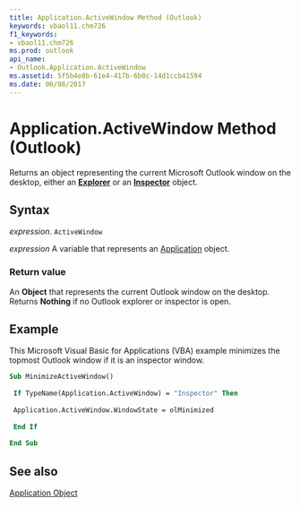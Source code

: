 ```yaml
---
title: Application.ActiveWindow Method (Outlook)
keywords: vbaol11.chm726
f1_keywords:
- vbaol11.chm726
ms.prod: outlook
api_name:
- Outlook.Application.ActiveWindow
ms.assetid: 5f5b4e8b-61e4-417b-6b0c-14d1ccb41594
ms.date: 06/08/2017
---
```



# Application.ActiveWindow Method (Outlook)

Returns an object representing the current Microsoft Outlook window on the desktop, either an  **[Explorer](Outlook.Explorer.md)** or an **[Inspector](Outlook.Inspector.md)** object.


## Syntax

 _expression_. `ActiveWindow`

 _expression_ A variable that represents an [Application](./Outlook.Application.md) object.


### Return value

An  **Object** that represents the current Outlook window on the desktop. Returns **Nothing** if no Outlook explorer or inspector is open.


## Example

This Microsoft Visual Basic for Applications (VBA) example minimizes the topmost Outlook window if it is an inspector window.


```vb
Sub MinimizeActiveWindow() 
 
 If TypeName(Application.ActiveWindow) = "Inspector" Then 
 
 Application.ActiveWindow.WindowState = olMinimized 
 
 End If 
 
End Sub
```


## See also


[Application Object](Outlook.Application.md)


